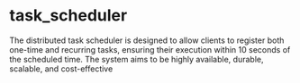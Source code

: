 # task_scheduler
The distributed task scheduler is designed to allow clients to register both  one-time and recurring tasks, ensuring their execution within 10 seconds of  the scheduled time. The system aims to be highly available, durable,  scalable, and cost-effective
